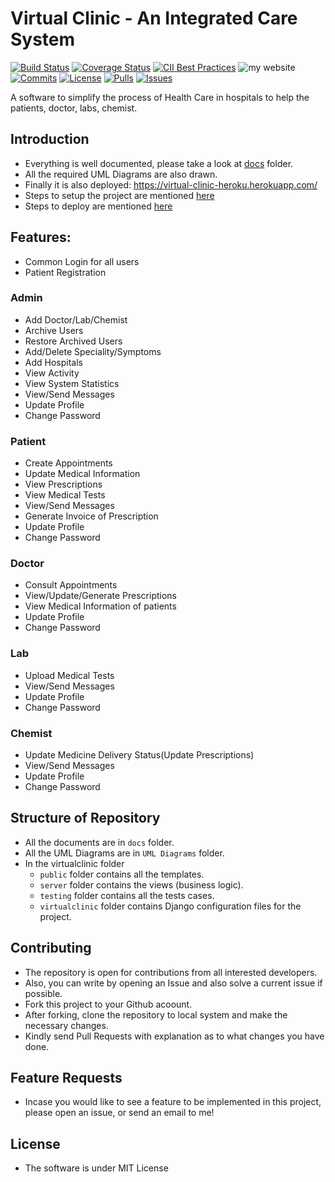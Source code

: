# Virtual Clinic - An Integrated Care System

[![Build Status](https://travis-ci.org/mishal23/virtual-clinic.svg?branch=master)](https://travis-ci.org/mishal23/virtual-clinic)
[![Coverage Status](https://img.shields.io/codecov/c/github/mishal23/virtual-clinic.svg)](https://codecov.io/gh/mishal23/virtual-clinic)
[![CII Best Practices](https://bestpractices.coreinfrastructure.org/projects/1873/badge)](https://bestpractices.coreinfrastructure.org/projects/1873)
![my website](https://img.shields.io/website-up-down-green-red/http/virtual-clinic.herokuapp.com.svg?label=website)
[![Commits](https://github-basic-badges.herokuapp.com/commits/mishal23/virtual-clinic.svg)]()
[![License](https://github-basic-badges.herokuapp.com/license/mishal23/virtual-clinic.svg)]()
[![Pulls](https://github-basic-badges.herokuapp.com/pulls/mishal23/virtual-clinic.svg)]()
[![Issues](https://github-basic-badges.herokuapp.com/issues/mishal23/virtual-clinic.svg)]()

A software to simplify the process of Health Care in hospitals to help the patients, doctor, labs, chemist.

## Introduction

- Everything is well documented, please take a look at [docs](./docs) folder.
- All the required UML Diagrams are also drawn.
- Finally it is also deployed: https://virtual-clinic-heroku.herokuapp.com/
- Steps to setup the project are mentioned [here](./docs/INSTALLATION.md)
- Steps to deploy are mentioned [here](./docs/DEPLOY.md)

## Features:

- Common Login for all users
- Patient Registration

### Admin

- Add Doctor/Lab/Chemist
- Archive Users
- Restore Archived Users
- Add/Delete Speciality/Symptoms
- Add Hospitals
- View Activity
- View System Statistics
- View/Send Messages
- Update Profile
- Change Password

### Patient

- Create Appointments
- Update Medical Information
- View Prescriptions
- View Medical Tests
- View/Send Messages
- Generate Invoice of Prescription
- Update Profile
- Change Password

### Doctor

- Consult Appointments
- View/Update/Generate Prescriptions
- View Medical Information of patients
- Update Profile
- Change Password

### Lab

- Upload Medical Tests
- View/Send Messages
- Update Profile
- Change Password

### Chemist

- Update Medicine Delivery Status(Update Prescriptions)
- View/Send Messages
- Update Profile
- Change Password

## Structure of Repository

- All the documents are in `docs` folder.
- All the UML Diagrams are in `UML Diagrams` folder.
- In the virtualclinic folder
  - `public` folder contains all the templates.
  - `server` folder contains the views (business logic).
  - `testing` folder contains all the tests cases.
  - `virtualclinic` folder contains Django configuration files for the project.

## Contributing

- The repository is open for contributions from all interested developers.
- Also, you can write by opening an Issue and also solve a current issue if possible.
- Fork this project to your Github acoount.
- After forking, clone the repository to local system and make the necessary changes.
- Kindly send Pull Requests with explanation as to what changes you have done.

## Feature Requests

- Incase you would like to see a feature to be implemented in this project, please open an issue, or send an email to me!

## License

- The software is under MIT License
